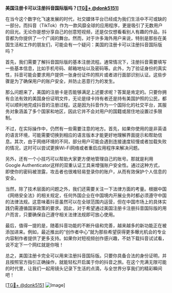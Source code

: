 **美国注册卡可以注册抖音国际版吗？[[TG💪+ @donk5151](https://t.me/s/donk5151)]**

在当今这个数字化飞速发展的时代，社交媒体平台已经成为我们生活中不可或缺的一部分。而抖音（TikTok）作为一款风靡全球的应用程序，更是吸引了无数用户的目光。无论你是想分享自己的创意短视频，还是仅仅想看看别人有趣的作品，抖音都为你提供了一个广阔的舞台。然而，对于许多海外用户来说，特别是那些在美国生活和工作的朋友们，可能会有一个疑问：美国的注册卡可以注册抖音国际版吗？

首先，我们需要了解抖音国际版的基本注册流程。通常情况下，注册抖音需要填写一些基本信息，比如手机号码、邮箱地址以及密码等。此外，为了验证身份的真实性，抖音可能会要求用户提供一张身份证件的照片或者进行面部识别认证。这些步骤是为了确保用户的账户安全，并防止恶意行为的发生。

那么问题来了，美国的注册卡是否能够满足上述要求呢？答案是肯定的。只要你拥有合法有效的美国身份证明文件，无论是绿卡持有者还是持有美国护照的公民，都可以顺利地完成抖音的注册过程。这是因为抖音作为一个国际化的社交平台，其服务对象涵盖了多个国家和地区，因此它并不会对用户的国籍或居住地设置过多限制。

不过，在实际操作中，仍然有一些需要注意的地方。首先，如果你使用的是非英语的语言环境，可能需要切换到相应的语言版本才能更好地理解界面提示和帮助信息。其次，由于网络环境的不同，部分用户可能会遇到连接速度较慢或者加载失败的情况，这时可以尝试更换Wi-Fi网络或者重启应用程序来解决问题。

另外，还有一个小技巧可以帮助大家更方便地管理自己的账号。那就是利用Google Authenticator这样的双重认证工具来增强账户安全性。通过这种方式，即使你的密码被泄露，攻击者也很难轻易登录你的账户，从而有效保护个人信息的安全。

当然，除了技术层面的问题之外，我们还需要关注一下法律方面的考量。根据中国《网络安全法》的相关规定，任何外国企业在中国境内开展业务时都必须遵守中国的法律法规。这意味着抖音虽然可以在全球范围内运营，但在中国市场上的具体实践仍需遵循国家政策的要求。因此，对于希望通过美国注册卡注册抖音国际版的用户而言，只要确保自己遵守相关法律法规即可放心使用。

最后，值得一提的是，随着抖音功能的不断升级和完善，越来越多的新功能正在被添加进来。例如，最近推出的“创作者中心”就为那些希望获得更多曝光机会的专业内容制作者提供了更多支持。如果你对短视频创作感兴趣，不妨下载抖音试试看，说不定下一个网红就是你哦！

总之，美国注册卡完全可以用来注册抖音国际版。只要你具备合法的身份证明，并且按照官方指引正确操作，就能轻松开启属于你的抖音之旅。在这个充满无限可能的时代里，让我们一起用镜头记录下生活的点滴，与全世界分享我们的精彩瞬间吧！

[[TG💪+ @donk5151](https://t.me/s/donk5151) ![Image](https://i.postimg.cc/rwNCRYN7/Snipaste-2025-04-30-17-27-05.png)]